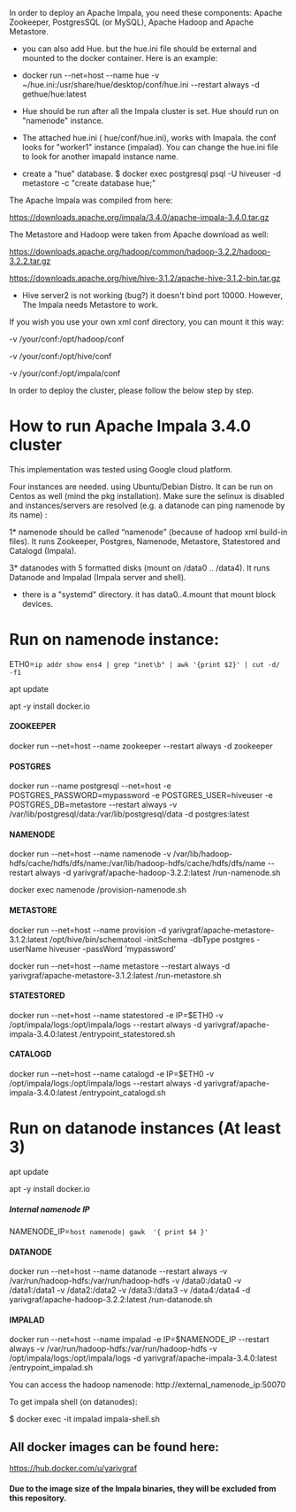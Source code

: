 In order to deploy an Apache Impala, you need these components: Apache Zookeeper, PostgresSQL (or MySQL), Apache Hadoop and Apache Metastore.

* you can also add Hue. but the hue.ini file should be external and mounted to the docker container. Here is an example:

* docker run --net=host --name hue -v ~/hue.ini:/usr/share/hue/desktop/conf/hue.ini --restart always -d gethue/hue:latest

* Hue should be run after all the Impala cluster is set. Hue should run on "namenode" instance.

* The attached hue.ini ( hue/conf/hue.ini), works with Imapala. the conf looks for "worker1" instance (impalad). You can change the hue.ini file to look for another imapald instance name.

* create a "hue" database.
  $ docker exec postgresql psql -U hiveuser -d metastore -c "create database hue;"

The Apache Impala was compiled from here:
 
https://downloads.apache.org/impala/3.4.0/apache-impala-3.4.0.tar.gz

The Metastore and Hadoop were taken from Apache download as well:

https://downloads.apache.org/hadoop/common/hadoop-3.2.2/hadoop-3.2.2.tar.gz

https://downloads.apache.org/hive/hive-3.1.2/apache-hive-3.1.2-bin.tar.gz

* Hive server2 is not working (bug?) it doesn't bind port 10000. However, The Impala needs Metastore to work.

If you wish you use your own xml conf directory, you can mount it this way:

-v /your/conf:/opt/hadoop/conf

-v /your/conf:/opt/hive/conf

-v /your/conf:/opt/impala/conf

In order to deploy the cluster, please follow the below step by step.


How to run Apache Impala 3.4.0 cluster
==============================
This implementation was tested using Google cloud platform.

Four instances are needed. using Ubuntu/Debian Distro. It can be run on Centos as well (mind the pkg installation). Make sure the selinux is disabled and instances/servers are resolved (e.g. a datanode can ping namenode by its name) :

1* namenode should be called “namenode” (because of hadoop xml build-in files). It runs Zookeeper, Postgres, Namenode, Metastore, Statestored and Catalogd (Impala).

3* datanodes with 5 formatted disks (mount on /data0 .. /data4). It runs Datanode and Impalad (Impala server and shell). 

* there is a "systemd" directory. it has data0..4.mount that mount block devices.

# Run on namenode instance:

ETH0=`ip addr show ens4 | grep "inet\b" | awk '{print $2}' | cut -d/ -f1`

apt update

apt -y install docker.io

#### ZOOKEEPER
docker run --net=host --name zookeeper --restart always -d zookeeper
#### POSTGRES
docker run --name postgresql --net=host -e POSTGRES_PASSWORD=mypassword -e POSTGRES_USER=hiveuser -e POSTGRES_DB=metastore --restart always -v /var/lib/postgresql/data:/var/lib/postgresql/data -d postgres:latest


#### NAMENODE
docker run --net=host --name namenode -v /var/lib/hadoop-hdfs/cache/hdfs/dfs/name:/var/lib/hadoop-hdfs/cache/hdfs/dfs/name --restart always -d yarivgraf/apache-hadoop-3.2.2:latest /run-namenode.sh

docker exec namenode /provision-namenode.sh
#### METASTORE
docker run --net=host --name provision -d yarivgraf/apache-metastore-3.1.2:latest /opt/hive/bin/schematool -initSchema -dbType postgres -userName hiveuser -passWord 'mypassword'

docker run --net=host --name metastore --restart always -d yarivgraf/apache-metastore-3.1.2:latest /run-metastore.sh

#### STATESTORED
docker run --net=host --name statestored -e IP=$ETH0 -v /opt/impala/logs:/opt/impala/logs --restart always -d yarivgraf/apache-impala-3.4.0:latest /entrypoint_statestored.sh

#### CATALOGD
docker run --net=host --name catalogd -e IP=$ETH0 -v /opt/impala/logs:/opt/impala/logs --restart always -d yarivgraf/apache-impala-3.4.0:latest /entrypoint_catalogd.sh
 


# Run on datanode instances (At least 3)

apt update

apt -y install docker.io

##### Internal namenode IP
NAMENODE_IP=`host namenode| gawk  '{ print $4 }'`
#### DATANODE
docker run --net=host --name datanode --restart always -v /var/run/hadoop-hdfs:/var/run/hadoop-hdfs -v /data0:/data0 -v /data1:/data1 -v /data2:/data2 -v /data3:/data3 -v /data4:/data4 -d yarivgraf/apache-hadoop-3.2.2:latest /run-datanode.sh
#### IMPALAD
docker run --net=host --name impalad -e IP=$NAMENODE_IP --restart always -v /var/run/hadoop-hdfs:/var/run/hadoop-hdfs -v /opt/impala/logs:/opt/impala/logs -d yarivgraf/apache-impala-3.4.0:latest  /entrypoint_impalad.sh



You can access the hadoop namenode:  http://external_namenode_ip:50070

To get impala shell (on datanodes):

$ docker exec -it impalad impala-shell.sh

## All docker images can be found here:

https://hub.docker.com/u/yarivgraf

#### Due to the image size of the Impala binaries, they will be excluded from this repository.



